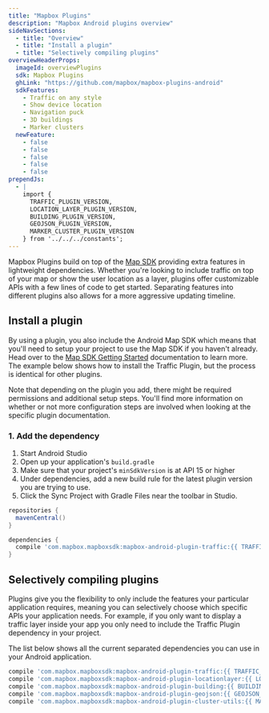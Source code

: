 ```yaml
---
title: "Mapbox Plugins"
description: "Mapbox Android plugins overview"
sideNavSections:
  - title: "Overview"
  - title: "Install a plugin"
  - title: "Selectively compiling plugins"
overviewHeaderProps:
  imageId: overviewPlugins
  sdk: Mapbox Plugins
  ghLink: "https://github.com/mapbox/mapbox-plugins-android"
  sdkFeatures:
    - Traffic on any style
    - Show device location
    - Navigation puck
    - 3D buildings
    - Marker clusters
  newFeature:
    - false
    - false
    - false
    - false
    - false
prependJs:
  - |
    import {
      TRAFFIC_PLUGIN_VERSION,
      LOCATION_LAYER_PLUGIN_VERSION,
      BUILDING_PLUGIN_VERSION,
      GEOJSON_PLUGIN_VERSION,
      MARKER_CLUSTER_PLUGIN_VERSION
    } from '../../../constants';
---
```

Mapbox Plugins build on top of the [Map SDK](/android-docs/map-sdk/overview/getting-started/) providing extra features in lightweight dependencies. Whether you're looking to include traffic on top of your map or show the user location as a layer, plugins offer customizable APIs with a few lines of code to get started. Separating features into different plugins also allows for a more aggressive updating timeline.

## Install a plugin

By using a plugin, you also include the Android Map SDK which means that you'll need to setup your project to use the Map SDK if you haven't already. Head over to the [Map SDK Getting Started](/android-docs/map-sdk/overview) documentation to learn more. The example below shows how to install the Traffic Plugin, but the process is identical for other plugins.

Note that depending on the plugin you add, there might be required permissions and additional setup steps. You'll find more information on whether or not more configuration steps are involved when looking at the specific plugin documentation.

### 1. Add the dependency

1. Start Android Studio
2. Open up your application's `build.gradle`
3. Make sure that your project's `minSdkVersion` is at API 15 or higher
4. Under dependencies, add a new build rule for the latest plugin version you are trying to use.
5. Click the Sync Project with Gradle Files near the toolbar in Studio.

```groovy
repositories {
  mavenCentral()
}

dependencies {
  compile 'com.mapbox.mapboxsdk:mapbox-android-plugin-traffic:{{ TRAFFIC_PLUGIN_VERSION }}'
}
```

## Selectively compiling plugins

Plugins give you the flexibility to only include the features your particular application requires, meaning you can selectively choose which specific APIs your application needs. For example, if you only want to display a traffic layer inside your app you only need to include the Traffic Plugin dependency in your project.

The list below shows all the current separated dependencies you can use in your Android application.

```groovy
compile 'com.mapbox.mapboxsdk:mapbox-android-plugin-traffic:{{ TRAFFIC_PLUGIN_VERSION }}'
compile 'com.mapbox.mapboxsdk:mapbox-android-plugin-locationlayer:{{ LOCATION_LAYER_PLUGIN_VERSION }}'
compile 'com.mapbox.mapboxsdk:mapbox-android-plugin-building:{{ BUILDING_PLUGIN_VERSION }}'
compile 'com.mapbox.mapboxsdk:mapbox-android-plugin-geojson:{{ GEOJSON_PLUGIN_VERSION }}'
compile 'com.mapbox.mapboxsdk:mapbox-android-plugin-cluster-utils:{{ MARKER_CLUSTER_PLUGIN_VERSION }}'
```
